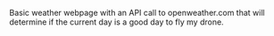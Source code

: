Basic weather webpage with an API call to openweather.com that will determine if the current day is a good day to fly my drone.
